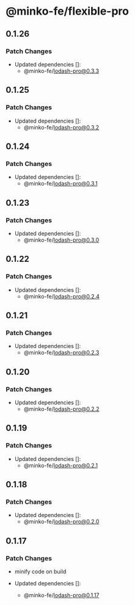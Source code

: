 # @minko-fe/flexible-pro

## 0.1.26

### Patch Changes

- Updated dependencies []:
  - @minko-fe/lodash-pro@0.3.3

## 0.1.25

### Patch Changes

- Updated dependencies []:
  - @minko-fe/lodash-pro@0.3.2

## 0.1.24

### Patch Changes

- Updated dependencies []:
  - @minko-fe/lodash-pro@0.3.1

## 0.1.23

### Patch Changes

- Updated dependencies []:
  - @minko-fe/lodash-pro@0.3.0

## 0.1.22

### Patch Changes

- Updated dependencies []:
  - @minko-fe/lodash-pro@0.2.4

## 0.1.21

### Patch Changes

- Updated dependencies []:
  - @minko-fe/lodash-pro@0.2.3

## 0.1.20

### Patch Changes

- Updated dependencies []:
  - @minko-fe/lodash-pro@0.2.2

## 0.1.19

### Patch Changes

- Updated dependencies []:
  - @minko-fe/lodash-pro@0.2.1

## 0.1.18

### Patch Changes

- Updated dependencies []:
  - @minko-fe/lodash-pro@0.2.0

## 0.1.17

### Patch Changes

- minify code on build

- Updated dependencies []:
  - @minko-fe/lodash-pro@0.1.17
